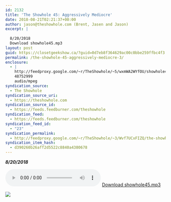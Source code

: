 ```yaml
---
id: 2132
title: 'The Showhole 45: Aggressively Mediocre'
date: 2018-08-21T02:21:37+00:00
author: jason@theshowhole.com (Brent, Jasen and Jason)
excerpt: |
  
  8/20/2018
  Download showhole45.mp3
layout: post
guid: https://closetgeekshow.ca/?guid=0d7eb8f364629ac00c0bbe259ffbc4f3
permalink: /the-showhole-45-aggressively-mediocre-3/
enclosure:
  - |
    http://feedproxy.google.com/~r/TheShowhole/~5/wxmWA2WYfOU/showhole45.mp3
    48752999
    audio/mpeg
syndication_source:
  - The Showhole
syndication_source_uri:
  - https://theshowhole.com
syndication_source_id:
  - https://feeds.feedburner.com/theshowhole
syndication_feed:
  - https://feeds.feedburner.com/theshowhole
syndication_feed_id:
  - "23"
syndication_permalink:
  - http://feedproxy.google.com/~r/TheShowhole/~3/Wvf7UCxFIZQ/the-showhole-45-aggressively-mediocre
syndication_item_hash:
  - d390260b26aff2d5522c8840a4380678
---
```

<div class="posthaven-post-body">
  <p>
    <b><i>8/20/2018</i></b>
  </p>
  
  <p>
    <div class="posthaven-file posthaven-file-audio posthaven-file-state-processed" id="posthaven_audio_2123550" >
      <audio controls src="https://phaven-prod.s3.amazonaws.com/files/audio_part/asset/2123550/YN0qWKwugMzfNEOPwjFf-22JtOU/showhole45.mp3" type="audio/mpeg"></audio> <a class="posthaven-file-download" download href="https://phaven-prod.s3.amazonaws.com/files/audio_part/asset/2123550/YN0qWKwugMzfNEOPwjFf-22JtOU/showhole45.mp3">Download showhole45.mp3</a>
    </div>
  </p>
  
  <div class="posthaven-gallery" id="posthaven_gallery[1326526]">
    <p class="posthaven-file posthaven-file-image posthaven-file-state-processed">
      <img class="posthaven-gallery-image" src="https://phaven-prod.s3.amazonaws.com/files/image_part/asset/2123551/p5LFhTqQQC7GpEsLpZg2UdLqe9E/medium_Skype-20180820-195004.jpg" data-posthaven-state='processed'
data-medium-src='https://phaven-prod.s3.amazonaws.com/files/image_part/asset/2123551/p5LFhTqQQC7GpEsLpZg2UdLqe9E/medium_Skype-20180820-195004.jpg'
data-medium-width='640'
data-medium-height='480'
data-large-src='https://phaven-prod.s3.amazonaws.com/files/image_part/asset/2123551/p5LFhTqQQC7GpEsLpZg2UdLqe9E/large_Skype-20180820-195004.jpg'
data-large-width='640'
data-large-height='480'
data-thumb-src='https://phaven-prod.s3.amazonaws.com/files/image_part/asset/2123551/p5LFhTqQQC7GpEsLpZg2UdLqe9E/thumb_Skype-20180820-195004.jpg'
data-thumb-width='200'
data-thumb-height='200'
data-xlarge-src='https://phaven-prod.s3.amazonaws.com/files/image_part/asset/2123551/p5LFhTqQQC7GpEsLpZg2UdLqe9E/xlarge_Skype-20180820-195004.jpg'
data-xlarge-width='640'
data-xlarge-height='480'
data-orig-src='https://phaven-prod.s3.amazonaws.com/files/image_part/asset/2123551/p5LFhTqQQC7GpEsLpZg2UdLqe9E/Skype-20180820-195004.jpg'
data-orig-width='640'
data-orig-height='480'
data-posthaven-id='2123551' />
    </p></p>
  </div></p>
</div>